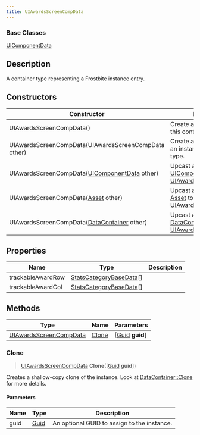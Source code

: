 ```yaml
---
title: UIAwardsScreenCompData
---
```

### Base Classes

[UIComponentData](/vext/ref/fb/uicomponentdata/)

## Description

A container type representing a Frostbite instance entry.

## Constructors

| Constructor                                                                       | Description                                                                                                                         |
| --------------------------------------------------------------------------------- | ----------------------------------------------------------------------------------------------------------------------------------- |
| UIAwardsScreenCompData()                                                          | Create a new instance of this container type.                                                                                       |
| UIAwardsScreenCompData(UIAwardsScreenCompData other)                              | Create a reference copy of an instance of the same type.                                                                            |
| UIAwardsScreenCompData([UIComponentData](/vext/ref/fb/uicomponentdata/) other)                  | Upcast an instance of type [UIComponentData](/vext/ref/fb/uicomponentdata/) to [UIAwardsScreenCompData](/vext/ref/fb/uiawardsscreencompdata/).                  |
| UIAwardsScreenCompData([Asset](/vext/ref/fb/asset/) other)                                      | Upcast an instance of type [Asset](/vext/ref/fb/asset/) to [UIAwardsScreenCompData](/vext/ref/fb/uiawardsscreencompdata/).                                      |
| UIAwardsScreenCompData([DataContainer](/vext/ref/shared/class/datacontainer) other) | Upcast an instance of type [DataContainer](/vext/ref/shared/class/datacontainer) to [UIAwardsScreenCompData](/vext/ref/fb/uiawardsscreencompdata/). |

## Properties

| Name              | Type                                               | Description |
| ----------------- | -------------------------------------------------- | ----------- |
| trackableAwardRow | [StatsCategoryBaseData](/vext/ref/fb/statscategorybasedata/)\[\] |             |
| trackableAwardCol | [StatsCategoryBaseData](/vext/ref/fb/statscategorybasedata/)\[\] |             |

## Methods

| Type                                             | Name            | Parameters                                     |
| ------------------------------------------------ | --------------- | ---------------------------------------------- |
| [UIAwardsScreenCompData](/vext/ref/fb/uiawardsscreencompdata/) | [Clone](#clone) | \[[Guid](/vext/ref/shared/class/guid) **guid**\] |

### Clone

> [UIAwardsScreenCompData](/vext/ref/fb/uiawardsscreencompdata/) **Clone**(\[[Guid](/vext/ref/shared/class/guid) **guid**\])

Creates a shallow-copy clone of the instance. Look at [DataContainer::Clone](/vext/ref/shared/class/datacontainer#clone) for more details.

#### Parameters

| Name | Type         | Description                                 |
| ---- | ------------ | ------------------------------------------- |
| guid | [Guid](/vext/ref/shared/class/guid/) | An optional GUID to assign to the instance. |
